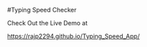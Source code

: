 #Typing Speed Checker


Check Out the Live Demo at







https://rajp2294.github.io/Typing_Speed_App/
